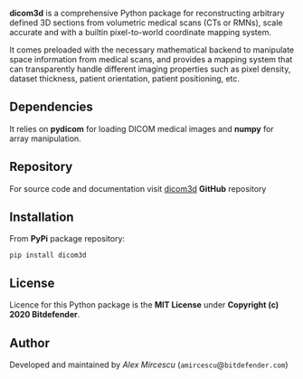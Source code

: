 
**dicom3d** is a comprehensive Python package for reconstructing arbitrary defined 3D sections 
from volumetric medical scans (CTs or RMNs), scale accurate and with a builtin pixel-to-world 
coordinate mapping system.

It comes preloaded with the necessary mathematical backend to manipulate space information from 
medical scans, and provides a mapping system that can transparently handle different imaging 
properties such as pixel density, dataset thickness, patient orientation, patient positioning, 
etc.

Dependencies
------------
It relies on **pydicom** for loading DICOM medical images and **numpy** for array manipulation.

Repository
----------

For source code and documentation visit [dicom3d](https://github.com/bitdefender/dicom3d) **GitHub** repository

Installation
------------

From **PyPi** package repository:

    pip install dicom3d

License
-------
Licence for this Python package is the **MIT License** under **Copyright (c) 2020 Bitdefender**.

Author
-------
Developed and maintained by *Alex Mircescu* (`amircescu`@`bitdefender.com`)